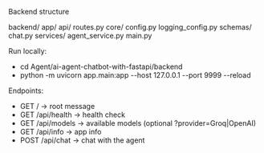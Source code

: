 Backend structure

backend/
  app/
    api/
      routes.py
    core/
      config.py
      logging_config.py
    schemas/
      chat.py
    services/
      agent_service.py
    main.py

Run locally:
- cd Agent/ai-agent-chatbot-with-fastapi/backend
- python -m uvicorn app.main:app --host 127.0.0.1 --port 9999 --reload

Endpoints:
- GET  /           -> root message
- GET  /api/health -> health check
- GET  /api/models -> available models (optional ?provider=Groq|OpenAI)
- GET  /api/info   -> app info
- POST /api/chat   -> chat with the agent

